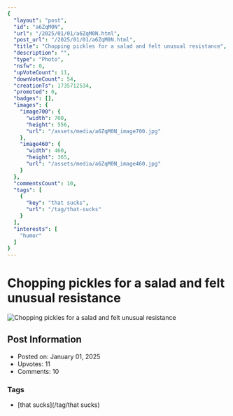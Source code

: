```yaml
---
{
  "layout": "post",
  "id": "a6ZqM0N",
  "url": "/2025/01/01/a6ZqM0N.html",
  "post_url": "/2025/01/01/a6ZqM0N.html",
  "title": "Chopping pickles for a salad and felt unusual resistance",
  "description": "",
  "type": "Photo",
  "nsfw": 0,
  "upVoteCount": 11,
  "downVoteCount": 54,
  "creationTs": 1735712534,
  "promoted": 0,
  "badges": [],
  "images": {
    "image700": {
      "width": 700,
      "height": 556,
      "url": "/assets/media/a6ZqM0N_image700.jpg"
    },
    "image460": {
      "width": 460,
      "height": 365,
      "url": "/assets/media/a6ZqM0N_image460.jpg"
    }
  },
  "commentsCount": 10,
  "tags": [
    {
      "key": "that sucks",
      "url": "/tag/that-sucks"
    }
  ],
  "interests": [
    "humor"
  ]
}
---
```


# Chopping pickles for a salad and felt unusual resistance

![Chopping pickles for a salad and felt unusual resistance](/assets/media/a6ZqM0N_image700.jpg)

## Post Information

- Posted on: January 01, 2025
- Upvotes: 11
- Comments: 10

### Tags

- [that sucks](/tag/that sucks)
